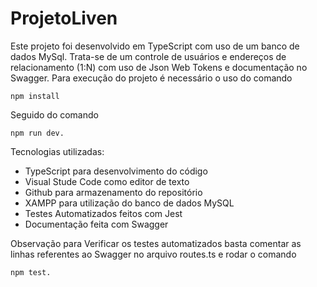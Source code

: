 # ProjetoLiven

Este projeto foi desenvolvido em TypeScript com uso de um banco de dados MySql. Trata-se de um controle de usuários e endereços de relacionamento (1:N) com uso de Json Web Tokens e documentação no Swagger.
Para execução do projeto é necessário o uso do comando 
```
npm install
```
Seguido do comando 
```
npm run dev.
```
Tecnologias utilizadas: 
* TypeScript para desenvolvimento do código
* Visual Stude Code como editor de texto 
* Github para armazenamento do repositório
* XAMPP para utilização do banco de dados MySQL
* Testes Automatizados feitos com Jest
* Documentação feita com Swagger

Observação para Verificar os testes automatizados basta comentar as linhas referentes ao Swagger no arquivo routes.ts e rodar o comando 
```
npm test.
```